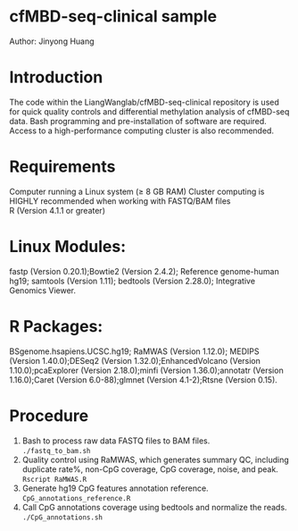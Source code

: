 # cfMBD-seq-clinical sample
Author: Jinyong Huang
# Introduction
The code within the LiangWanglab/cfMBD-seq-clinical repository is used for quick quality controls and differential methylation analysis of cfMBD-seq data. Bash programming and pre-installation of software are required. Access to a high-performance computing cluster is also recommended. 
# Requirements
Computer running a Linux system (≥ 8 GB RAM) Cluster computing is HIGHLY recommended when working with FASTQ/BAM files  
R (Version 4.1.1 or greater) 
# Linux Modules: 
fastp (Version 0.20.1);Bowtie2 (Version 2.4.2); Reference genome-human hg19; samtools (Version 1.11); bedtools (Version 2.28.0); Integrative Genomics Viewer.
# R Packages: 
BSgenome.hsapiens.UCSC.hg19; RaMWAS (Version 1.12.0); MEDIPS (Version 1.40.0);DESeq2 (Version 1.32.0);EnhancedVolcano (Version 1.10.0);pcaExplorer (Version 2.18.0);minfi (Version 1.36.0);annotatr (Version 1.16.0);Caret (Version 6.0-88);glmnet (Version 4.1-2);Rtsne (Version 0.15).
# Procedure
1. Bash to process raw data FASTQ files to BAM files.  
```./fastq_to_bam.sh```  
2. Quality control using RaMWAS, which generates summary QC, including duplicate rate%, non-CpG coverage, CpG coverage, noise, and peak.  
```Rscript RaMWAS.R```    
3. Generate hg19 CpG features annotation reference.
```CpG_annotations_reference.R```  
4. Call CpG annotations coverage using bedtools and normalize the reads.   
```./CpG_annotations.sh``` 
